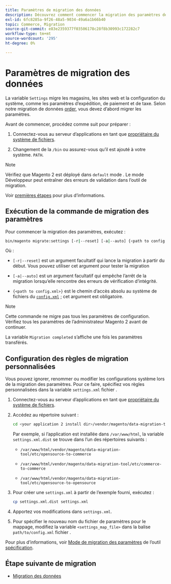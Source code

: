 ```yaml
---
title: Paramètres de migration des données
description: Découvrez comment commencer la migration des paramètres de Magento 1 vers Magento 2 avec le [!DNL Data Migration Tool].
exl-id: 6fc8285a-9f26-48a5-9034-49a6a1b66b40
topic: Commerce, Migration
source-git-commit: e83e2359377f03506178c28f8b30993c172282c7
workflow-type: tm+mt
source-wordcount: '295'
ht-degree: 0%

---
```


# Paramètres de migration des données

La variable `Settings` migre les magasins, les sites web et la configuration du système, comme les paramètres d’expédition, de paiement et de taxe. Selon notre migration de données [order](overview.md#migration-order), vous devez d’abord migrer les paramètres.

Avant de commencer, procédez comme suit pour préparer :

1. Connectez-vous au serveur d’applications en tant que [propriétaire du système de fichiers](../../../installation/prerequisites/file-system/overview.md).

1. Changement de la `/bin` ou assurez-vous qu’il est ajouté à votre système. `PATH`.

>[!NOTE]
>
>Vérifiez que Magento 2 est déployé dans `default` mode . Le mode Développeur peut entraîner des erreurs de validation dans l’outil de migration.


Voir [premières étapes](overview.md#first-steps) pour plus d’informations.

## Exécution de la commande de migration des paramètres

Pour commencer la migration des paramètres, exécutez :

```bash
bin/magento migrate:settings [-r|--reset] [-a|--auto] {<path to config.xml>}
```

Où :

* `[-r|--reset]` est un argument facultatif qui lance la migration à partir du début. Vous pouvez utiliser cet argument pour tester la migration

* `[-a|--auto]` est un argument facultatif qui empêche l’arrêt de la migration lorsqu’elle rencontre des erreurs de vérification d’intégrité.

* `{<path to config.xml>}` est le chemin d’accès absolu au système de fichiers du [`config.xml`](../configure.md#configure-migration-in-vendor-folder) ; cet argument est obligatoire.

>[!NOTE]
>
>Cette commande ne migre pas tous les paramètres de configuration. Vérifiez tous les paramètres de l’administrateur Magento 2 avant de continuer.


La variable `Migration completed` s’affiche une fois les paramètres transférés.

## Configuration des règles de migration personnalisées

Vous pouvez ignorer, renommer ou modifier les configurations système lors de la migration des paramètres. Pour ce faire, spécifiez vos règles personnalisées dans la variable `settings.xml` fichier .

1. Connectez-vous au serveur d’applications en tant que [propriétaire du système de fichiers](../../../installation/prerequisites/file-system/overview.md).

1. Accédez au répertoire suivant :

   ```bash
   cd <your application 2 install dir>/vendor/magento/data-migration-tool/etc/<edition-to-edition>
   ```

   Par exemple, si l’application est installée dans `/var/www/html`, la variable `settings.xml.dist` se trouve dans l’un des répertoires suivants :

   * `/var/www/html/vendor/magento/data-migration-tool/etc/opensource-to-commerce`

   * `/var/www/html/vendor/magento/data-migration-tool/etc/commerce-to-commerce`

   * `/var/www/html/vendor/magento/data-migration-tool/etc/opensource-to-opensource`

1. Pour créer une `settings.xml` à partir de l’exemple fourni, exécutez :

   ```bash
   cp settings.xml.dist settings.xml
   ```

1. Apportez vos modifications dans `settings.xml`.

1. Pour spécifier le nouveau nom du fichier de paramètres pour le mappage, modifiez la variable `<settings_map_file>` dans la balise `path/to/config.xml` fichier .

Pour plus d’informations, voir [Mode de migration des paramètres](../technical-specification.md#settings-migration-mode) de l’outil [spécification](../technical-specification.md).

## Étape suivante de migration

* [Migration des données](data.md)
